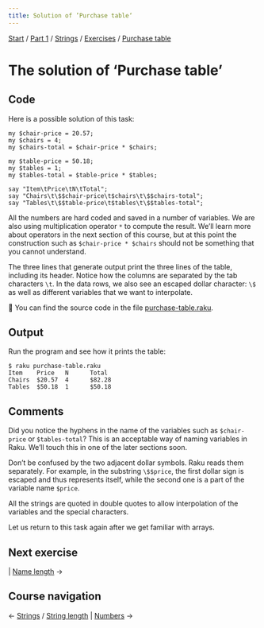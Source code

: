 ```yaml
---
title: Solution of ’Purchase table‘
---
```


[Start](/raku-course) / [Part 1](/raku-course/part1) / [Strings](/raku-course/strings) / [Exercises](../..) / [Purchase table](..)

# The solution of ‘Purchase table’

## Code

Here is a possible solution of this task:

    my $chair-price = 20.57;
    my $chairs = 4;
    my $chairs-total = $chair-price * $chairs;

    my $table-price = 50.18;
    my $tables = 1;
    my $tables-total = $table-price * $tables;

    say "Item\tPrice\tN\tTotal";
    say "Chairs\t\$$chair-price\t$chairs\t\$$chairs-total";
    say "Tables\t\$$table-price\t$tables\t\$$tables-total";

All the numbers are hard coded and saved in a number of variables. We are also using multiplication operator `*` to compute the result. We’ll learn more about operators in the next section of this course, but at this point the construction such as `$chair-price * $chairs` should not be something that you cannot understand.

The three lines that generate output print the three lines of the table, including its header. Notice how the columns are separated by the tab characters `\t`. In the data rows, we also see an escaped dollar character: `\$` as well as different variables that we want to interpolate.

🦋 You can find the source code in the file [purchase-table.raku](https://github.com/ash/raku-course/blob/master/exercises/strings/purchase-table.raku).

## Output

Run the program and see how it prints the table:

    $ raku purchase-table.raku
    Item    Price   N      Total
    Chairs  $20.57  4      $82.28
    Tables  $50.18  1      $50.18

## Comments

Did you notice the hyphens in the name of the variables such as `$chair-price` or `$tables-total`? This is an acceptable way of naming variables in Raku. We’ll touch this in one of the later sections soon.

Don’t be confused by the two adjacent dollar symbols. Raku reads them separately. For example, in the substring `\$$price`, the first dollar sign is escaped and thus represents itself, while the second one is a part of the variable name `$price`.

All the strings are quoted in double quotes to allow interpolation of the variables and the special characters.

Let us return to this task again after we get familiar with arrays.

## Next exercise

| [Name length](../../name-length) →

## Course navigation

← [Strings](/raku-course/strings) / [String length](/raku-course/strings/string-length) | [Numbers](/raku-course/numbers) →



